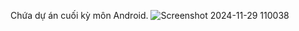 Chứa dự án cuối kỳ môn Android.
![Screenshot 2024-11-29 110038](https://github.com/user-attachments/assets/d4f47882-180b-485f-bd8e-7004c5874c42)
